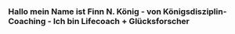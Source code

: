 ### Hallo mein Name ist Finn N. König - von Königsdisziplin-Coaching - Ich bin Lifecoach + Glücksforscher
